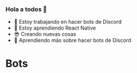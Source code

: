 ### Hola a todos 👋


- 🔭 Estoy trabajando en hacer bots de Discord
- 🌱 Estoy aprendiendo React Native
- 😎 Creando nuevas cosas
- 🤖 Aprendiendo más sobre hacer bots de Discord


# Bots
<!---
<img src="https://images-ext-2.discordapp.net/external/3vfkjq7olBlmXwstCBszDj1QwXWGkhZJATSHtzAvOgc/%3Fsize%3D1024/https/cdn.discordapp.com/avatars/899466667552309269/1b9b0c06b9079acb7d36b0b14e0aa823.webp?width=1020&height=1020" alt="Dark Bot" size=1024>
---->

